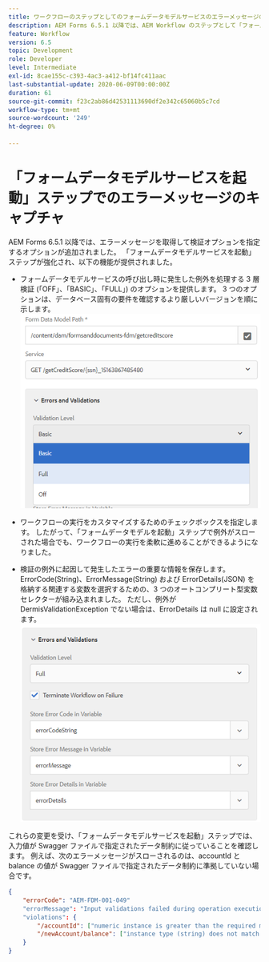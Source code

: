 ```yaml
---
title: ワークフローのステップとしてのフォームデータモデルサービスのエラーメッセージのキャプチャ
description: AEM Forms 6.5.1 以降では、AEM Workflow のステップとして「フォームデータモデルサービスを起動」を使用したときに生成されるエラーメッセージを取り込めるようになりました。 ワークフロー。
feature: Workflow
version: 6.5
topic: Development
role: Developer
level: Intermediate
exl-id: 8cae155c-c393-4ac3-a412-bf14fc411aac
last-substantial-update: 2020-06-09T00:00:00Z
duration: 61
source-git-commit: f23c2ab86d42531113690df2e342c65060b5c7cd
workflow-type: tm+mt
source-wordcount: '249'
ht-degree: 0%

---
```


# 「フォームデータモデルサービスを起動」ステップでのエラーメッセージのキャプチャ

AEM Forms 6.5.1 以降では、エラーメッセージを取得して検証オプションを指定するオプションが追加されました。 「フォームデータモデルサービスを起動」ステップが強化され、以下の機能が提供されました。

* フォームデータモデルサービスの呼び出し時に発生した例外を処理する 3 層検証 (「OFF」、「BASIC」、「FULL」) のオプションを提供します。 3 つのオプションは、データベース固有の要件を確認するより厳しいバージョンを順に示します。
  ![validation-levels](assets/validation-level.PNG)

* ワークフローの実行をカスタマイズするためのチェックボックスを指定します。 したがって、「フォームデータモデルを起動」ステップで例外がスローされた場合でも、ワークフローの実行を柔軟に進めることができるようになりました。

* 検証の例外に起因して発生したエラーの重要な情報を保存します。 ErrorCode(String)、ErrorMessage(String) および ErrorDetails(JSON) を格納する関連する変数を選択するための、3 つのオートコンプリート型変数セレクターが組み込まれました。 ただし、例外が DermisValidationException でない場合は、ErrorDetails は null に設定されます。
  ![エラーメッセージの取得](assets/fdm-error-details.PNG)

これらの変更を受け、「フォームデータモデルサービスを起動」ステップでは、入力値が Swagger ファイルで指定されたデータ制約に従っていることを確認します。 例えば、次のエラーメッセージがスローされるのは、accountId と balance の値が Swagger ファイルで指定されたデータ制約に準拠していない場合です。

```json
{
    "errorCode": "AEM-FDM-001-049"
    "errorMessage": "Input validations failed during operation execution"
    "violations": {
        "/accountId": ["numeric instance is greater than the required maximum (maximum: 20, found: 97)"],
        "/newAccount/balance": ["instance type (string) does not match any allowed primitive type (allowed: [\"integer\",\"number\"])"]
    }   
}
```
